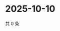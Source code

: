 # 2025-10-10

共 0 条

<!-- BEGIN ZHIHUVIDEO -->
<!-- 最后更新时间 Fri Oct 10 2025 08:51:31 GMT+0800 (China Standard Time) -->

<!-- END ZHIHUVIDEO -->
